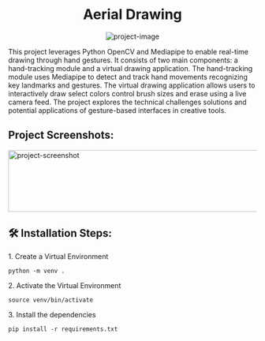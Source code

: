<h1 align="center" id="title">Aerial Drawing</h1>

<p align="center"><img src="https://socialify.git.ci/elatedblade/Aerial-Drawing/image?font=Source%20Code%20Pro&amp;language=1&amp;name=1&amp;owner=1&amp;pattern=Plus&amp;stargazers=1&amp;theme=Dark" alt="project-image"></p>

<p id="description">This project leverages Python OpenCV and Mediapipe to enable real-time drawing through hand gestures. It consists of two main components: a hand-tracking module and a virtual drawing application. The hand-tracking module uses Mediapipe to detect and track hand movements recognizing key landmarks and gestures. The virtual drawing application allows users to interactively draw select colors control brush sizes and erase using a live camera feed. The project explores the technical challenges solutions and potential applications of gesture-based interfaces in creative tools.</p>

<h2>Project Screenshots:</h2>

<img src="https://i.imgur.com/hq65qK4.jpeg" alt="project-screenshot" width="1280" height="125/">
<h2>🛠️ Installation Steps:</h2>

<p>1. Create a Virtual Environment</p>

```
python -m venv .
```

<p>2. Activate the Virtual Environment</p>

```
source venv/bin/activate
```

<p>3. Install the dependencies</p>

```
pip install -r requirements.txt
```
